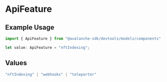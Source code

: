 # ApiFeature

## Example Usage

```typescript
import { ApiFeature } from "@avalanche-sdk/devtools/models/components";

let value: ApiFeature = "nftIndexing";
```

## Values

```typescript
"nftIndexing" | "webhooks" | "teleporter"
```